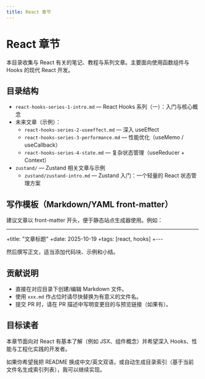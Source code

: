 ```yaml
---
title: React 章节
---
```


# React 章节

本目录收集与 React 有关的笔记、教程与系列文章。主要面向使用函数组件与 Hooks 的现代 React 开发。

## 目录结构

- `react-hooks-series-1-intro.md` — React Hooks 系列（一）：入门与核心概念
- 未来文章（示例）：
  - `react-hooks-series-2-useeffect.md` — 深入 useEffect
  - `react-hooks-series-3-performance.md` — 性能优化（useMemo / useCallback）
  - `react-hooks-series-4-state.md` — 复杂状态管理（useReducer + Context）
- `zustand/` — Zustand 相关文章与示例
  - `zustand/zustand-intro.md` — Zustand 入门：一个轻量的 React 状态管理方案

## 写作模板（Markdown/YAML front-matter）

建议文章以 front-matter 开头，便于静态站点生成器使用。例如：

---
+title: "文章标题"
+date: 2025-10-19
+tags: [react, hooks]
+---

然后撰写正文，适当添加代码块、示例和小结。

## 贡献说明

- 直接在对应目录下创建/编辑 Markdown 文件。
- 使用 `xxx.md` 作占位时请尽快替换为有意义的文件名。
- 提交 PR 时，请在 PR 描述中写明变更目的与预览链接（如果有）。

## 目标读者

本章节面向对 React 有基本了解（例如 JSX、组件概念）并希望深入 Hooks、性能与工程化实践的开发者。


如果你希望我把 README 换成中文/英文双语，或自动生成目录索引（基于当前文件名生成索引列表），我可以继续实现。